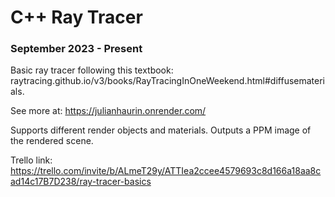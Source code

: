 
# C++ Ray Tracer
### September 2023 - Present 

Basic ray tracer following this textbook: raytracing.github.io/v3/books/RayTracingInOneWeekend.html#diffusematerials.

See more at: https://julianhaurin.onrender.com/

Supports different render objects and materials. Outputs a PPM image of the rendered scene. 

Trello link: https://trello.com/invite/b/ALmeT29y/ATTIea2ccee4579693c8d166a18aa8cad14c17B7D238/ray-tracer-basics

